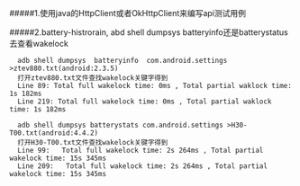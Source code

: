 #####1.使用java的HttpClient或者OkHttpClient来编写api测试用例

#####2.battery-histrorain, abd shell dumpsys batteryinfo还是batterystatus去查看wakelock

```
  adb shell dumpsys  batteryinfo  com.android.settings >ztev880.txt(android:2.3.5)
  打开ztev880.txt文件查找wakelock关键字得到
  Line 89: Total full wakelock time: 0ms , Total partial waklock time: 1s 182ms 
  Line 219: Total full wakelock time: 0ms , Total partial waklock time: 1s 182ms
```
```
  adb shell dumpsys batterystats com.android.settings >H30-T00.txt(android:4.4.2)
  打开H30-T00.txt文件查找wakelock关键字得到
  Line 99:   Total full wakelock time: 2s 264ms , Total partial wakelock time: 15s 345ms 
  Line 209:   Total full wakelock time: 2s 264ms , Total partial wakelock time: 15s 345ms 
```
